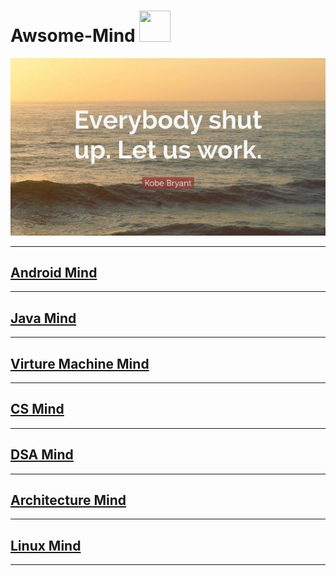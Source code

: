 # Awsome-Mind <img src="https://emojis.slackmojis.com/emojis/images/1471045839/793/computerrage.gif" width="50" height="50"/>


![Mamba Forever](https://github.com/xianfeng92/Awsome-Mind/blob/master/Mamba/kobe.jpeg)

------------------
## [Android Mind](https://github.com/xianfeng92/Awsome-Mind/blob/master/Android/README.md)

------------------
## [Java Mind](https://github.com/xianfeng92/Awsome-Mind/blob/master/java/README.md)

------------------------
## [Virture Machine Mind](https://github.com/xianfeng92/Awsome-Mind/blob/master/VM/README.md)

------------------------
## [CS Mind](https://github.com/xianfeng92/Awsome-Mind/blob/master/CS/README.md)

--------------------------
## [DSA Mind](https://github.com/xianfeng92/Awsome-Mind/blob/master/DSA/README.md)

------------------------
## [Architecture Mind](https://github.com/xianfeng92/Awsome-Mind/blob/master/Architecture/README.md)

-------------------
## [Linux Mind](https://github.com/xianfeng92/Awsome-Mind/blob/master/Linux/README.md)

-------------------





